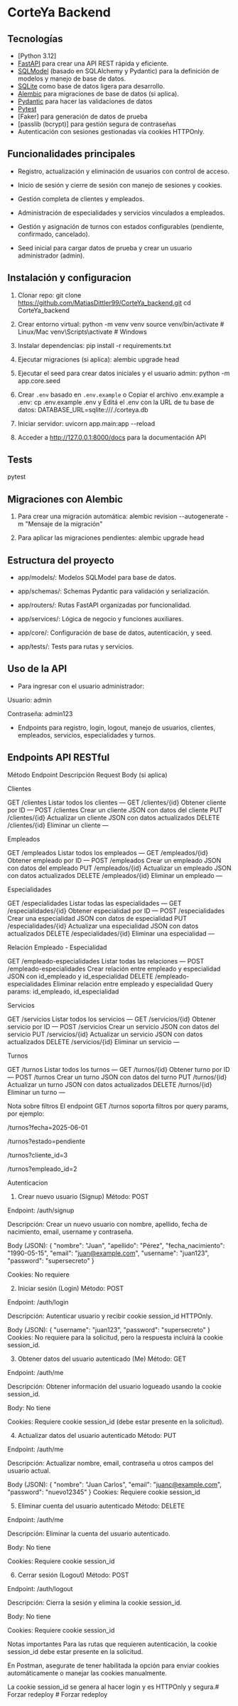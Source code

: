 # CorteYa Backend

## Tecnologías

- [Python 3.12]
- [FastAPI](https://fastapi.tiangolo.com/) para crear una API REST rápida y eficiente.
- [SQLModel](https://sqlmodel.tiangolo.com/) (basado en SQLAlchemy y Pydantic) para la definición de modelos y manejo de base de datos.
- [SQLite](https://www.sqlite.org/index.html) como base de datos ligera para desarrollo.
- [Alembic](https://alembic.sqlalchemy.org/) para migraciones de base de datos (si aplica).
- [Pydantic](https://docs.pydantic.dev/) para hacer las validaciones de datos
- [Pytest](https://docs.pytest.org/)
- [Faker] para generación de datos de prueba
- [passlib (bcrypt)] para gestión segura de contraseñas
- Autenticación con sesiones gestionadas vía cookies HTTPOnly.

## Funcionalidades principales

- Registro, actualización y eliminación de usuarios con control de acceso.

- Inicio de sesión y cierre de sesión con manejo de sesiones y cookies.

- Gestión completa de clientes y empleados.

- Administración de especialidades y servicios vinculados a empleados.

- Gestión y asignación de turnos con estados configurables (pendiente, confirmado, cancelado).

- Seed inicial para cargar datos de prueba y crear un usuario administrador (admin).

## Instalación y configuracion

1. Clonar repo:
git clone https://github.com/MatiasDittler99/CorteYa_backend.git
cd CorteYa_backend

2. Crear entorno virtual:
python -m venv venv
source venv/bin/activate # Linux/Mac
venv\Scripts\activate # Windows

3. Instalar dependencias:
pip install -r requirements.txt

4. Ejecutar migraciones (si aplica):
alembic upgrade head

5. Ejecutar el seed para crear datos iniciales y el usuario admin:
python -m app.core.seed

6. Crear `.env` basado en `.env.example` o Copiar el archivo .env.example a .env: cp .env.example .env y Editá el .env con la URL de tu base de datos: DATABASE_URL=sqlite:///./corteya.db

7. Iniciar servidor:
uvicorn app.main:app --reload

8. Acceder a http://127.0.0.1:8000/docs para la documentación API

## Tests
pytest

## Migraciones con Alembic

1. Para crear una migración automática:
alembic revision --autogenerate -m "Mensaje de la migración"

2. Para aplicar las migraciones pendientes:
alembic upgrade head

## Estructura del proyecto

- app/models/: Modelos SQLModel para base de datos.

- app/schemas/: Schemas Pydantic para validación y serialización.

- app/routers/: Rutas FastAPI organizadas por funcionalidad.

- app/services/: Lógica de negocio y funciones auxiliares.

- app/core/: Configuración de base de datos, autenticación, y seed.

- app/tests/: Tests para rutas y servicios.

## Uso de la API
- Para ingresar con el usuario administrador:

Usuario: admin

Contraseña: admin123

- Endpoints para registro, login, logout, manejo de usuarios, clientes, empleados, servicios, especialidades y turnos.

## Endpoints API RESTful
Método	Endpoint	   Descripción	Request Body (si aplica)

Clientes

GET	    /clientes	    Listar todos los clientes	—
GET	    /clientes/{id}	Obtener cliente por ID	—
POST	/clientes	    Crear un cliente	JSON con datos del cliente
PUT	    /clientes/{id}	Actualizar un cliente	JSON con datos actualizados
DELETE	/clientes/{id}	Eliminar un cliente	—

Empleados

GET	    /empleados	    Listar todos los empleados	—
GET	    /empleados/{id}	Obtener empleado por ID	—
POST	/empleados	    Crear un empleado	JSON con datos del empleado
PUT	    /empleados/{id}	Actualizar un empleado	JSON con datos actualizados
DELETE	/empleados/{id}	Eliminar un empleado	—

Especialidades

GET	    /especialidades	        Listar todas las especialidades	—
GET	    /especialidades/{id}	Obtener especialidad por ID	—
POST	/especialidades	        Crear una especialidad	JSON con datos de especialidad
PUT	    /especialidades/{id}	Actualizar una especialidad	JSON con datos actualizados
DELETE	/especialidades/{id}	Eliminar una especialidad	—

Relación Empleado - Especialidad			

GET	    /empleado-especialidades	Listar todas las relaciones	—
POST	/empleado-especialidades	Crear relación entre empleado y especialidad	JSON con id_empleado y id_especialidad
DELETE	/empleado-especialidades	Eliminar relación entre empleado y especialidad	Query params: id_empleado, id_especialidad

Servicios			

GET	    /servicios	    Listar todos los servicios	—
GET	    /servicios/{id}	Obtener servicio por ID	—
POST	/servicios	    Crear un servicio	JSON con datos del servicio
PUT	    /servicios/{id}	Actualizar un servicio	JSON con datos actualizados
DELETE	/servicios/{id}	Eliminar un servicio	—

Turnos			

GET	    /turnos	        Listar todos los turnos	—
GET	    /turnos/{id}	Obtener turno por ID	—
POST	/turnos	        Crear un turno	JSON con datos del turno
PUT	    /turnos/{id}	Actualizar un turno	JSON con datos actualizados
DELETE	/turnos/{id}	Eliminar un turno	—

Nota sobre filtros
El endpoint GET /turnos soporta filtros por query params, por ejemplo:

/turnos?fecha=2025-06-01

/turnos?estado=pendiente

/turnos?cliente_id=3

/turnos?empleado_id=2

Autenticacion

1. Crear nuevo usuario (Signup)
Método: POST

Endpoint: /auth/signup

Descripción: Crear un nuevo usuario con nombre, apellido, fecha de nacimiento, email, username y contraseña.

Body (JSON):
{
  "nombre": "Juan",
  "apellido": "Pérez",
  "fecha_nacimiento": "1990-05-15",
  "email": "juan@example.com",
  "username": "juan123",
  "password": "supersecreto"
}

Cookies: No requiere

2. Iniciar sesión (Login)
Método: POST

Endpoint: /auth/login

Descripción: Autenticar usuario y recibir cookie session_id HTTPOnly.

Body (JSON):
{
  "username": "juan123",
  "password": "supersecreto"
}
Cookies: No requiere para la solicitud, pero la respuesta incluirá la cookie session_id.

3. Obtener datos del usuario autenticado (Me)
Método: GET

Endpoint: /auth/me

Descripción: Obtener información del usuario logueado usando la cookie session_id.

Body: No tiene

Cookies: Requiere cookie session_id (debe estar presente en la solicitud).

4. Actualizar datos del usuario autenticado
Método: PUT

Endpoint: /auth/me

Descripción: Actualizar nombre, email, contraseña u otros campos del usuario actual.

Body (JSON):
{
  "nombre": "Juan Carlos",
  "email": "juanc@example.com",
  "password": "nuevo12345"
}
Cookies: Requiere cookie session_id

5. Eliminar cuenta del usuario autenticado
Método: DELETE

Endpoint: /auth/me

Descripción: Eliminar la cuenta del usuario autenticado.

Body: No tiene

Cookies: Requiere cookie session_id

6. Cerrar sesión (Logout)
Método: POST

Endpoint: /auth/logout

Descripción: Cierra la sesión y elimina la cookie session_id.

Body: No tiene

Cookies: Requiere cookie session_id

Notas importantes
Para las rutas que requieren autenticación, la cookie session_id debe estar presente en la solicitud.

En Postman, asegurate de tener habilitada la opción para enviar cookies automáticamente o manejar las cookies manualmente.

La cookie session_id se genera al hacer login y es HTTPOnly y segura.#   F o r z a r   r e d e p l o y  
 #   F o r z a r   r e d e p l o y  
 